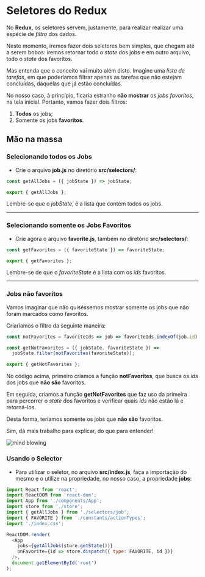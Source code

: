 # Seletores do Redux

No **Redux**, os seletores servem, justamente, para realizar realizar uma espécie de _filtro_ dos dados.

Neste momento, iremos fazer dois seletores bem simples, que chegam até a serem bobos: iremos retornar todo o _state_ dos jobs e em outro arquivo, todo o _state_ dos favoritos.

Mas entenda que o conceito vai muito além disto. Imagine uma _lista de tarefas_, em que poderíamos filtrar apenas as tarefas que não estejam concluídas, daquelas que já estão concluídas.

No nosso caso, à princípio, ficaria estranho **não mostrar** os _jobs favoritos_, na tela inicial. Portanto, vamos fazer dois filtros:

1. **Todos** os jobs;
2. Somente os jobs **favoritos**.

## Mão na massa

### Selecionando todos os Jobs

- Crie o arquivo **job.js** no diretório **src/selectors/**:

```javascript
const getAllJobs = ({ jobState }) => jobState;

export { getAllJobs };
```

Lembre-se que o _jobState_, é a lista que contém todos os jobs.

---

### Selecionando somente os Jobs Favoritos

- Crie agora o arquivo **favorite.js**, também no diretório **src/selectors/**:

```javascript
const getFavorites = ({ favoriteState }) => favoriteState;

export { getFavorites };
```

Lembre-se de que o _favoriteState_ é a lista com os _ids_ favoritos.

---

### Jobs **não** favoritos

Vamos imaginar que não quiséssemos mostrar somente os jobs que não foram marcados como favoritos.

Criaríamos o filtro da seguinte maneira:

```javascript
const notFavorites = favoriteIds => job => favoriteIds.indexOf(job.id) === -1;

const getNotFavorites = ({ jobState, favoriteState }) =>
  jobState.filter(notFavorites(favoriteState));

export { getNotFavorites };
```

No código acima, primeiro criamos a função **notFavorites**, que busca os _ids_ dos jobs que **não são** favoritos.

Em seguida, criamos a função **getNotFavorites** que faz uso da primeira para percorrer o _state_ dos favoritos e verificar quais _ids_ não estão lá e retorná-los.

Desta forma, teríamos somente os jobs que **não são** favoritos.

Sim, dá mais trabalho para explicar, do que para entender!

![mind blowing](/assets/images/mind-blowing.gif)

### Usando o Selector

- Para utilizar o seletor, no arquivo **src/index.js**, faça a importação do mesmo e o utilize na propriedade, no nosso caso, a propriedade **jobs**:

```javascript
import React from 'react';
import ReactDOM from 'react-dom';
import App from './components/App';
import store from './store';
import { getAllJobs } from './selectors/job';
import { FAVORITE } from './constants/actionTypes';
import './index.css';

ReactDOM.render(
  <App
    jobs={getAllJobs(store.getState())}
    onFavorite={id => store.dispatch({ type: FAVORITE, id })}
  />,
  document.getElementById('root')
);
```
